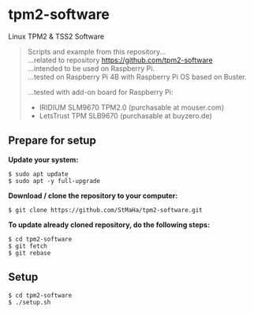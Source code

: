 # tpm2-software
Linux TPM2 &amp; TSS2 Software

> Scripts and example from this repository...  
> ...related to repository https://github.com/tpm2-software  
> ...intended to be used on Raspberry Pi.  
> ...tested on Raspberry Pi 4B with Raspberry Pi OS based on Buster.  
>
> ...tested with add-on board for Raspberry Pi:  
> - IRIDIUM SLM9670 TPM2.0 (purchasable at mouser.com)  
> - LetsTrust TPM SLB9670 (purchasable at buyzero.de)  

## Prepare for setup
**Update your system:**
```
$ sudo apt update
$ sudo apt -y full-upgrade
```
**Download / clone the repository to your computer:**
```
$ git clone https://github.com/StMaHa/tpm2-software.git
```
**To update already cloned repository, do the following steps:**
```
$ cd tpm2-software
$ git fetch
$ git rebase
```

## Setup
```
$ cd tpm2-software
$ ./setup.sh
```
